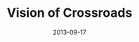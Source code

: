 ---
layout: music 
title: "Vision of Crossroads"
series: "Go Forth"
date: 2013-09-17 
description: "Brian Tome talks about Crossroads’ entrepreneurial vision."
audio: "http://www.crossroads.net/players/media/hq/go_forth_04.mp3"
audio-duration: "45:32"
src: "http://www.crossroads.net/players/media/mediumHz/190x110_GoForth.jpg"
---